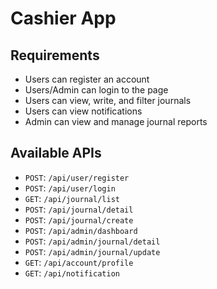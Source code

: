 # Cashier App

## Requirements

- Users can register an account
- Users/Admin can login to the page
- Users can view, write, and filter journals
- Users can view notifications
- Admin can view and manage journal reports

## Available APIs

- `POST`: `/api/user/register`
- `POST`: `/api/user/login`
- `GET`: `/api/journal/list`
- `POST`: `/api/journal/detail`
- `POST`: `/api/journal/create`
- `POST`: `/api/admin/dashboard`
- `POST`: `/api/admin/journal/detail`
- `POST`: `/api/admin/journal/update`
- `GET`: `/api/account/profile`
- `GET`: `/api/notification`